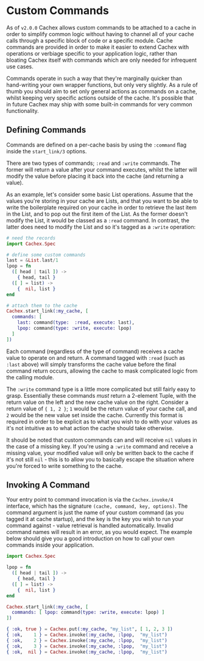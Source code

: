 # Custom Commands

As of `v2.0.0` Cachex allows custom commands to be attached to a cache in order to simplify common logic without having to channel all of your cache calls through a specific block of code or a specific module. Cache commands are provided in order to make it easier to extend Cachex with operations or verbiage specific to your application logic, rather than bloating Cachex itself with commands which are only needed for infrequent use cases.

Commands operate in such a way that they're marginally quicker than hand-writing your own wrapper functions, but only very slightly. As a rule of thumb you should aim to set only general actions as commands on a cache, whilst keeping very specific actions outside of the cache. It's possible that in future Cachex may ship with some built-in commands for very common functionality.

## Defining Commands

Commands are defined on a per-cache basis by using the `:command` flag inside the `start_link/3` options.

There are two types of commands; `:read` and `:write` commands. The former will return a value after your command executes, whilst the latter will modify the value before placing it back into the cache (and returning a value).

As an example, let's consider some basic List operations. Assume that the values you're storing in your cache are Lists, and that you want to be able to write the boilerplate required on your cache in order to retrieve the last item in the List, and to pop out the first item of the List. As the former doesn't modify the List, it would be classed as a `:read` command. In contrast, the latter does need to modify the List and so it's tagged as a `:write` operation:

```elixir
# need the records
import Cachex.Spec

# define some custom commands
last = &List.last/1
lpop = fn
  ([ head | tail ]) ->
    { head, tail }
  ([ ] = list) ->
    {  nil, list }
end

# attach them to the cache
Cachex.start_link(:my_cache, [
  commands: [
    last: command(type:  :read, execute: last),
    lpop: command(type: :write, execute: lpop)
  ]
])
```

Each command (regardless of the type of command) receives a cache value to operate on and return. A command tagged with `:read` (such as `:last` above) will simply transforms the cache value before the final command return occurs, allowing the cache to mask complicated logic from the calling module.

The `:write` command type is a little more complicated but still fairly easy to grasp. Essentially these commands *must* return a 2-element Tuple, with the return value on the left and the new cache value on the right. Consider a return value of `{ 1, 2 }`; `1` would be the return value of your cache call, and `2` would be the new value set inside the cache. Currently this format is required in order to be explicit as to what you wish to do with your values as it's not intuitive as to what action the cache should take otherwise.

It should be noted that custom commands can and will receive `nil` values in the case of a missing key. If you're using a `:write` command and receive a missing value, your modified value will only be written back to the cache if it's not still `nil` - this is to allow you to basically escape the situation where you're forced to write something to the cache.

## Invoking A Command

Your entry point to command invocation is via the `Cachex.invoke/4` interface, which has the signature `(cache, command, key, options)`. The command argument is just the name of your custom command (as you tagged it at cache startup), and the key is the key you wish to run your command against - value retrieval is handled automatically. Invalid command names will result in an error, as you would expect. The example below should give you a good introduction on how to call your own commands inside your application.

```elixir
import Cachex.Spec

lpop = fn
  ([ head | tail ]) ->
    { head, tail }
  ([ ] = list) ->
    {  nil, list }
end

Cachex.start_link(:my_cache, [
  commands: [ lpop: command(type: :write, execute: lpop) ]
])

{ :ok, true } = Cachex.put(:my_cache, "my_list", [ 1, 2, 3 ])
{ :ok,    1 } = Cachex.invoke(:my_cache, :lpop,  "my_list")
{ :ok,    2 } = Cachex.invoke(:my_cache, :lpop,  "my_list")
{ :ok,    3 } = Cachex.invoke(:my_cache, :lpop,  "my_list")
{ :ok,  nil } = Cachex.invoke(:my_cache, :lpop,  "my_list")
```
